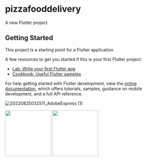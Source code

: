 # pizzafooddelivery

A new Flutter project.

## Getting Started

This project is a starting point for a Flutter application.

A few resources to get you started if this is your first Flutter project:

- [Lab: Write your first Flutter app](https://docs.flutter.dev/get-started/codelab)
- [Cookbook: Useful Flutter samples](https://docs.flutter.dev/cookbook)

For help getting started with Flutter development, view the
[online documentation](https://docs.flutter.dev/), which offers tutorials,
samples, guidance on mobile development, and a full API reference.


![20220825032511_AdobeExpress (1)](https://user-images.githubusercontent.com/40968259/186733310-150e7fdf-fc7e-439c-8cd2-31535391e893.gif)

<div>
<img src ="https://user-images.githubusercontent.com/40968259/186733714-cfaab60b-fd58-4746-a5cc-f5793efc4558.png" width="150" gieght="220">
<img src ="https://user-images.githubusercontent.com/40968259/186734000-9e5ca90b-526a-4bd2-99f1-abfbf799e83c.png" width="150" gieght="220">
</div>

